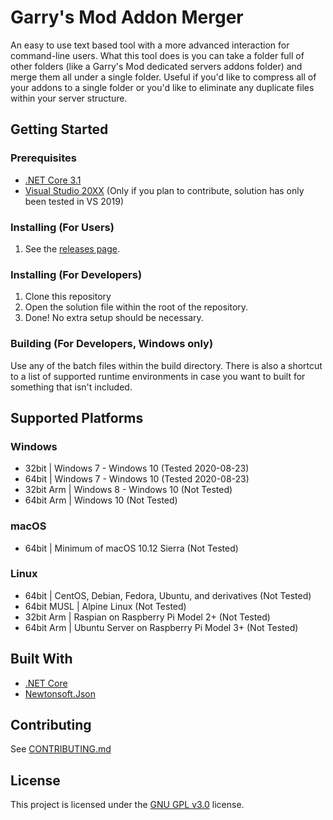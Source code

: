 # Garry's Mod Addon Merger
An easy to use text based tool with a more advanced interaction for command-line users. What this tool does is you can take a folder full of other folders (like a Garry's Mod dedicated servers addons folder) and merge them all under a single folder. Useful if you'd like to compress all of your addons to a single folder or you'd like to eliminate any duplicate files within your server structure.

## Getting Started
### Prerequisites
* [.NET Core 3.1](https://dotnet.microsoft.com/download/dotnet-core/3.1)
* [Visual Studio 20XX](https://visualstudio.microsoft.com/vs/) (Only if you plan to contribute, solution has only been tested in VS 2019)
### Installing (For Users)
1. See the [releases page](https://github.com/tamewater/Public_GMOD_Addon-Merger/releases).
### Installing (For Developers)
1. Clone this repository
2. Open the solution file within the root of the repository.
3. Done! No extra setup should be necessary.
### Building (For Developers, Windows only)
Use any of the batch files within the build directory. There is also a shortcut to a list of supported runtime environments in case you want to built for something that isn't included.

## Supported Platforms
### Windows
* 32bit | Windows 7 - Windows 10 (Tested 2020-08-23)
* 64bit | Windows 7 - Windows 10 (Tested 2020-08-23)
* 32bit Arm | Windows 8 - Windows 10 (Not Tested)
* 64bit Arm | Windows 10 (Not Tested)
### macOS
* 64bit | Minimum of macOS 10.12 Sierra (Not Tested)
### Linux
* 64bit | CentOS, Debian, Fedora, Ubuntu, and derivatives (Not Tested)
* 64bit MUSL | Alpine Linux (Not Tested)
* 32bit Arm | Raspian on Raspberry Pi Model 2+ (Not Tested)
* 64bit Arm | Ubuntu Server on Raspberry Pi Model 3+ (Not Tested)

## Built With
* [.NET Core](https://dotnet.microsoft.com/download/dotnet-core)
* [Newtonsoft.Json](https://www.newtonsoft.com/json)

## Contributing
See [CONTRIBUTING.md](CONTRIBUTING.md)

## License
This project is licensed under the [GNU GPL v3.0](https://choosealicense.com/licenses/gpl-3.0/) license.

